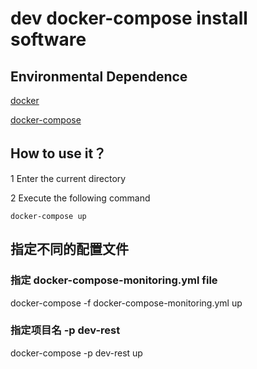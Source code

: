 # dev docker-compose install software
## Environmental Dependence
[docker](https://www.docker.com/)

[docker-compose](https://docs.docker.com/compose/)

## How to use it？

1 Enter the current directory

2 Execute the following command

    docker-compose up

## 指定不同的配置文件

### 指定 docker-compose-monitoring.yml file

docker-compose -f docker-compose-monitoring.yml up

### 指定项目名 -p dev-rest

docker-compose -p dev-rest up
